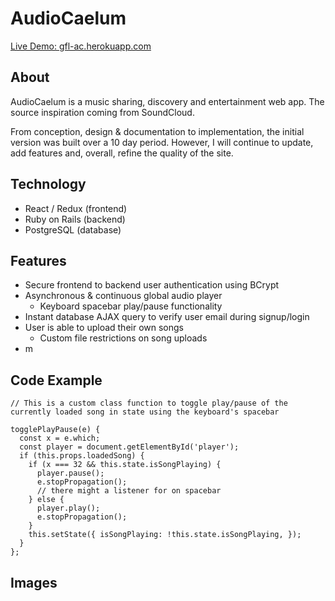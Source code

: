 # AudioCaelum

[Live Demo: gfl-ac.herokuapp.com](http://gfl-ac.herokuapp.com/)

## About 

AudioCaelum is a music sharing, discovery and entertainment web app. The source inspiration coming from SoundCloud.

From conception, design & documentation to implementation, the initial version was built over a 10 day period. However, I will continue to update, add features and, overall, refine the quality of the site.

## Technology 
* React / Redux (frontend) 
* Ruby on Rails (backend) 
* PostgreSQL (database) 

## Features

* Secure frontend to backend user authentication using BCrypt
* Asynchronous & continuous global audio player
    - Keyboard spacebar play/pause functionality
* Instant database AJAX query to verify user email during signup/login
* User is able to upload their own songs
    - Custom file restrictions on song uploads
* m

## Code Example 

```
// This is a custom class function to toggle play/pause of the currently loaded song in state using the keyboard's spacebar 

togglePlayPause(e) {
  const x = e.which;
  const player = document.getElementById('player');
  if (this.props.loadedSong) {
    if (x === 32 && this.state.isSongPlaying) {
      player.pause();
      e.stopPropagation();
      // there might a listener for on spacebar
    } else {
      player.play();
      e.stopPropagation();
    }
    this.setState({ isSongPlaying: !this.state.isSongPlaying, });
  }
};
```

## Images 

<!-- insert main app image here -->
![]() 
